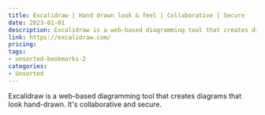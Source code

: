 ```yaml
---
title: Excalidraw | Hand drawn look & feel | Collaborative | Secure
date: 2023-01-01
description: Excalidraw is a web-based diagramming tool that creates diagrams that look hand-drawn. It's collaborative and secure.
link: https://excalidraw.com/
pricing: 
tags: 
- unsorted-bookmarks-2 
categories: 
- Unsorted 
---
```


Excalidraw is a web-based diagramming tool that creates diagrams that look hand-drawn. It's collaborative and secure.